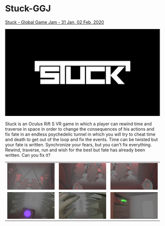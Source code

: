 # Stuck-GGJ

[Stuck - Global Game Jam - 31 Jan, 02 Feb, 2020](https://globalgamejam.org/2020/games/stuck-3)


[![](https://raw.githubusercontent.com/Mhmd-Hisham/Stuck-GGJ/master/thumbnails/stuck1707.jpg)](https://www.youtube.com/watch?v=g723FSlWfNc&feature=youtu.be)

Stuck is an Oculus Rift S VR game in which a player can rewind time and traverse in space in order to change the consequences of his actions and fix fate in an endless psychedelic tunnel in which you will try to cheat time and death to get out of the loop and fix the events. Time can be twisted but your fate is written. Synchronize your fears, but you can't fix everything. Rewind, traverse, run and wish for the best but fate has already been written. Can you fix it?


|                          |                          |                          |
:-------------------------:|:------------------------:|:-------------------------:
[![](https://raw.githubusercontent.com/Mhmd-Hisham/Stuck-GGJ/master/thumbnails/stuck0697.jpg)](https://www.youtube.com/watch?v=g723FSlWfNc&feature=youtu.be)  |  [![](https://raw.githubusercontent.com/Mhmd-Hisham/Stuck-GGJ/master/thumbnails/stuck1055.jpg)](https://www.youtube.com/watch?v=g723FSlWfNc&feature=youtu.be)  |  [![](https://raw.githubusercontent.com/Mhmd-Hisham/Stuck-GGJ/master/thumbnails/stuck1025.jpg)](https://www.youtube.com/watch?v=g723FSlWfNc&feature=youtu.be)
[![](https://raw.githubusercontent.com/Mhmd-Hisham/Stuck-GGJ/master/thumbnails/stuck1309.jpg)](https://www.youtube.com/watch?v=g723FSlWfNc&feature=youtu.be)  |  [![](https://raw.githubusercontent.com/Mhmd-Hisham/Stuck-GGJ/master/thumbnails/stuck1430.jpg)](https://www.youtube.com/watch?v=g723FSlWfNc&feature=youtu.be)  |  [![](https://raw.githubusercontent.com/Mhmd-Hisham/Stuck-GGJ/master/thumbnails/stuck0623.jpg)](https://www.youtube.com/watch?v=g723FSlWfNc&feature=youtu.be)


